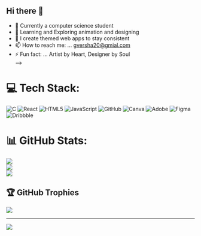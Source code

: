 ## Hi there 👋

- 🔭 Currently a computer science student</br>
- 🌱 Learning and Exploring animation and designing</br>
- 👯 I create themed web apps to stay consistent</br>
- 📫 How to reach me: ... gversha20@gmial.com</br>
- ⚡ Fun fact: ... Artist by Heart, Designer by Soul</br>
-->

# 💻 Tech Stack:
![C](https://img.shields.io/badge/c-%2300599C.svg?style=flat&logo=c&logoColor=white) ![React](https://img.shields.io/badge/react-%2320232a.svg?style=flat&logo=react&logoColor=%2361DAFB) ![HTML5](https://img.shields.io/badge/html5-%23E34F26.svg?style=flat&logo=html5&logoColor=white) ![JavaScript](https://img.shields.io/badge/javascript-%23323330.svg?style=flat&logo=javascript&logoColor=%23F7DF1E) ![GitHub](https://img.shields.io/badge/github-%23121011.svg?style=flat&logo=github&logoColor=white) ![Canva](https://img.shields.io/badge/Canva-%2300C4CC.svg?style=flat&logo=Canva&logoColor=white) ![Adobe](https://img.shields.io/badge/adobe-%23FF0000.svg?style=flat&logo=adobe&logoColor=white) ![Figma](https://img.shields.io/badge/figma-%23F24E1E.svg?style=flat&logo=figma&logoColor=white) ![Dribbble](https://img.shields.io/badge/Dribbble-EA4C89?style=flat&logo=dribbble&logoColor=white)
# 📊 GitHub Stats:
![](https://github-readme-stats.vercel.app/api?username=versha108&theme=merko&hide_border=false&include_all_commits=false&count_private=false)<br/>
![](https://nirzak-streak-stats.vercel.app/?user=versha108&theme=merko&hide_border=false)<br/>
![](https://github-readme-stats.vercel.app/api/top-langs/?username=versha108&theme=merko&hide_border=false&include_all_commits=false&count_private=false&layout=compact)

## 🏆 GitHub Trophies
![](https://github-profile-trophy.vercel.app/?username=versha108&theme=merko&no-frame=false&no-bg=true&margin-w=4)

---
[![](https://visitcount.itsvg.in/api?id=versha108&icon=0&color=13)](https://visitcount.itsvg.in)

<!-- Proudly created with GPRM ( https://gprm.itsvg.in ) -->
